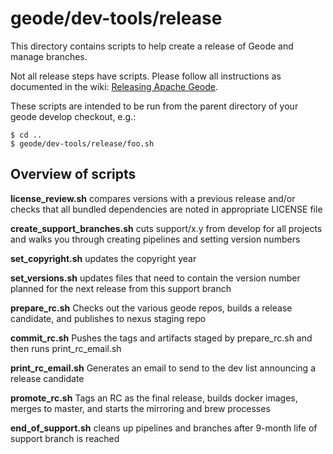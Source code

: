 # geode/dev-tools/release
This directory contains scripts to help create a release of Geode and manage branches.

Not all release steps have scripts.  Please follow all instructions as documented in the wiki: [Releasing Apache Geode](https://cwiki.apache.org/confluence/display/GEODE/Releasing+Apache+Geode).

These scripts are intended to be run from the parent directory of your geode develop checkout, e.g.:

    $ cd ..
    $ geode/dev-tools/release/foo.sh

## Overview of scripts

**license\_review.sh** compares versions with a previous release and/or checks that all bundled dependencies are noted in appropriate LICENSE file

**create\_support\_branches.sh** cuts support/x.y from develop for all projects and walks you through creating pipelines and setting version numbers

**set\_copyright.sh** updates the copyright year

**set\_versions.sh** updates files that need to contain the version number planned for the next release from this support branch

**prepare\_rc.sh** Checks out the various geode repos, builds a release candidate, and publishes to nexus staging repo

**commit\_rc.sh** Pushes the tags and artifacts staged by prepare\_rc.sh and then runs print\_rc\_email.sh

**print\_rc\_email.sh** Generates an email to send to the dev list announcing a release candidate

**promote\_rc.sh** Tags an RC as the final release, builds docker images, merges to master, and starts the mirroring and brew processes

**end\_of\_support.sh** cleans up pipelines and branches after 9-month life of support branch is reached

